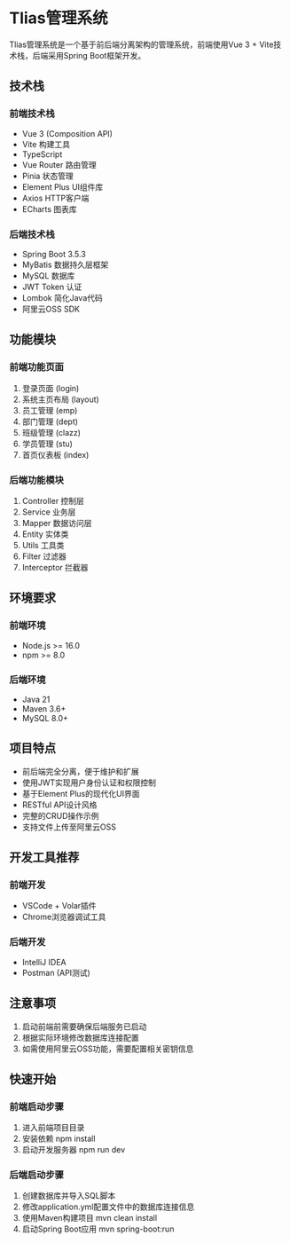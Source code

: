 # Tlias管理系统

Tlias管理系统是一个基于前后端分离架构的管理系统，前端使用Vue 3 + Vite技术栈，后端采用Spring Boot框架开发。

## 技术栈

### 前端技术栈
- Vue 3 (Composition API)
- Vite 构建工具
- TypeScript
- Vue Router 路由管理
- Pinia 状态管理
- Element Plus UI组件库
- Axios HTTP客户端
- ECharts 图表库

### 后端技术栈
- Spring Boot 3.5.3
- MyBatis 数据持久层框架
- MySQL 数据库
- JWT Token 认证
- Lombok 简化Java代码
- 阿里云OSS SDK

## 功能模块

### 前端功能页面
1. 登录页面 (login)
2. 系统主页布局 (layout)
3. 员工管理 (emp)
4. 部门管理 (dept)
5. 班级管理 (clazz)
6. 学员管理 (stu)
7. 首页仪表板 (index)

### 后端功能模块
1. Controller 控制层
2. Service 业务层
3. Mapper 数据访问层
4. Entity 实体类
5. Utils 工具类
6. Filter 过滤器
7. Interceptor 拦截器

## 环境要求

### 前端环境
- Node.js >= 16.0
- npm >= 8.0

### 后端环境
- Java 21
- Maven 3.6+
- MySQL 8.0+


## 项目特点

- 前后端完全分离，便于维护和扩展
- 使用JWT实现用户身份认证和权限控制
- 基于Element Plus的现代化UI界面
- RESTful API设计风格
- 完整的CRUD操作示例
- 支持文件上传至阿里云OSS

## 开发工具推荐

### 前端开发
- VSCode + Volar插件
- Chrome浏览器调试工具

### 后端开发
- IntelliJ IDEA
- Postman (API测试)

## 注意事项

1. 启动前端前需要确保后端服务已启动
2. 根据实际环境修改数据库连接配置
3. 如需使用阿里云OSS功能，需要配置相关密钥信息


## 快速开始

### 前端启动步骤
1. 进入前端项目目录
2. 安装依赖 npm install
3. 启动开发服务器 npm run dev

   
### 后端启动步骤
1. 创建数据库并导入SQL脚本
2. 修改application.yml配置文件中的数据库连接信息
3. 使用Maven构建项目 mvn clean install
4. 启动Spring Boot应用 mvn spring-boot:run
   
   
   
   

